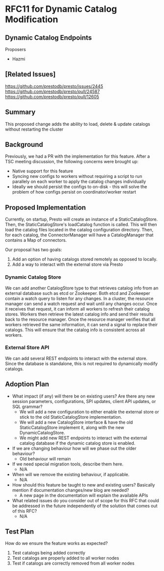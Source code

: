 # **RFC11 for Dynamic Catalog Modification**

## Dynamic Catalog Endpoints

Proposers

* Hazmi

## [Related Issues]

https://github.com/prestodb/presto/issues/2445
https://github.com/prestodb/presto/pull/24587
https://github.com/prestodb/presto/pull/12605

## Summary

This proposed change adds the ability to load, delete & update catalogs without restarting the cluster

## Background

Previously, we had a PR with the implementation for this feature. After a TSC meeting discussion, the following concerns
were brought up:
- Native support for this feature
- Syncing new configs to workers without requiring a script to run parallely on each worker to apply the catalog changes individually
- Ideally we should persist the configs to on-disk - this will solve the problem of how configs persist on coordinator/worker restart


## Proposed Implementation

Currently, on startup, Presto will create an instance of a StaticCatalogStore. Then, the StaticCatalogStore's loadCatalog function is called.
This will then load the catalog files located in the catalog configuration directory. 
Then, for each catalog, the ConnectorManager will have a CatalogManager that contains a Map of connectors.

Our proposal has two goals:
1. Add an option of having catalogs stored remotely as opposed to locally.
2. Add a way to interact with the external store via Presto

### Dynamic Catalog Store

We can add another CatalogStore type to that retrieves catalog info from an external database such as etcd or Zookeeper.
Both etcd and Zookeeper contain a watch query to listen for any changes. In a cluster, the resource manager
can send a watch request and wait until any changes occur. Once it receives that request, it can inform all workers
to refresh their catalog stores. Workers then retrieve the latest catalog info and send their results back to the resource manager.
Once the resource manager verifies that all workers retrieved the same information, it can send a signal to replace their catalogs.
This will ensure that the catalog info is consistent across all workers.

### External Store API

We can add several REST endpoints to interact with the external store.
Since the database is standalone, this is not required to dynamically modify catalogs.


## Adoption Plan

- What impact (if any) will there be on existing users? Are there any new session parameters, configurations, SPI updates, client API updates, or SQL grammar?
    - We will add a new configuration to either enable the external store or stick to the old StaticCatalogStore implementation.
    - We will add a new CatalogStore interface & have the old StaticCatalogStore implement it, along with the new DynamicCatalogStore.
    - We might add new REST endpoints to interact with the external catalog database if the dynamic catalog store is enabled.
- If we are changing behaviour how will we phase out the older behaviour?
    - Old behaviour will remain
- If we need special migration tools, describe them here.
    - N/A
- When will we remove the existing behaviour, if applicable.
    - N/A
- How should this feature be taught to new and existing users? Basically mention if documentation changes/new blog are needed?
    - A new page in the documentation will explain the available APIs
- What related issues do you consider out of scope for this RFC that could be addressed in the future independently of the solution that comes out of this RFC?
    - N/A

## Test Plan

How do we ensure the feature works as expected?
1. Test catalogs being added correctly
2. Test catalogs are properly added to all worker nodes
3. Test if catalogs are correctly removed from all worker nodes
